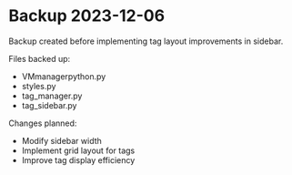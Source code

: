 # Backup 2023-12-06

Backup created before implementing tag layout improvements in sidebar.

Files backed up:
- VMmanagerpython.py
- styles.py
- tag_manager.py
- tag_sidebar.py

Changes planned:
- Modify sidebar width
- Implement grid layout for tags
- Improve tag display efficiency 